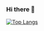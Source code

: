 ### Hi there 👋

[![Top Langs](https://github-readme-stats.vercel.app/api/top-langs/?username=ro1l&layout=compact)](https://github.com/anuraghazra/github-readme-stats)

